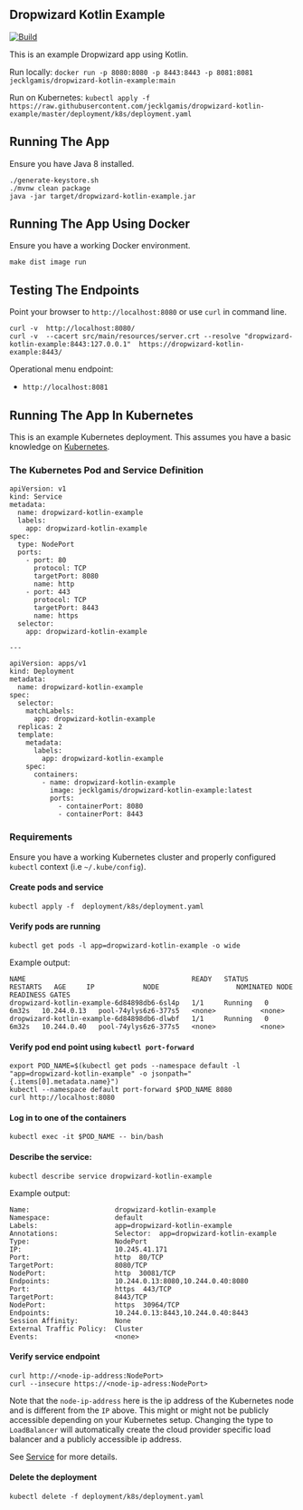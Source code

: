 ## Dropwizard Kotlin Example

[![Build](https://github.com/jecklgamis/dropwizard-kotlin-example/actions/workflows/build.yml/badge.svg)](https://github.com/jecklgamis/dropwizard-kotlin-example/actions/workflows/build.yml)

This is an example Dropwizard app using Kotlin.

Run locally: `docker run -p 8080:8080 -p 8443:8443 -p 8081:8081 jecklgamis/dropwizard-kotlin-example:main`

Run on Kubernetes: `kubectl apply -f https://raw.githubusercontent.com/jecklgamis/dropwizard-kotlin-example/master/deployment/k8s/deployment.yaml`  
 
## Running The App
Ensure you have Java 8 installed.
```
./generate-keystore.sh
./mvnw clean package
java -jar target/dropwizard-kotlin-example.jar
```

## Running The App Using Docker
Ensure you have a working Docker environment.
```
make dist image run
```

## Testing The Endpoints
Point your browser to `http://localhost:8080` or use `curl` in command line.

```
curl -v  http://localhost:8080/
curl -v  --cacert src/main/resources/server.crt --resolve "dropwizard-kotlin-example:8443:127.0.0.1"  https://dropwizard-kotlin-example:8443/
```

Operational menu endpoint:
* `http://localhost:8081`

## Running The App In Kubernetes
This is an example Kubernetes deployment. This assumes you have a basic knowledge on [Kubernetes](https://kubernetes.io). 

### The Kubernetes Pod and Service Definition
```
apiVersion: v1
kind: Service
metadata:
  name: dropwizard-kotlin-example
  labels:
    app: dropwizard-kotlin-example
spec:
  type: NodePort
  ports:
    - port: 80
      protocol: TCP
      targetPort: 8080
      name: http
    - port: 443
      protocol: TCP
      targetPort: 8443
      name: https
  selector:
    app: dropwizard-kotlin-example

---

apiVersion: apps/v1
kind: Deployment
metadata:
  name: dropwizard-kotlin-example
spec:
  selector:
    matchLabels:
      app: dropwizard-kotlin-example
  replicas: 2
  template:
    metadata:
      labels:
        app: dropwizard-kotlin-example
    spec:
      containers:
        - name: dropwizard-kotlin-example
          image: jecklgamis/dropwizard-kotlin-example:latest
          ports:
            - containerPort: 8080
            - containerPort: 8443
```

### Requirements
Ensure you have a working Kubernetes cluster and properly configured `kubectl` context (i.e `~/.kube/config`).

#### Create pods and service
```
kubectl apply -f  deployment/k8s/deployment.yaml
```

#### Verify pods are running
```
kubectl get pods -l app=dropwizard-kotlin-example -o wide
```
Example output:
```
NAME                                         READY   STATUS    RESTARTS   AGE     IP            NODE                   NOMINATED NODE   READINESS GATES
dropwizard-kotlin-example-6d84898db6-6sl4p   1/1     Running   0          6m32s   10.244.0.13   pool-74ylys6z6-377s5   <none>           <none>
dropwizard-kotlin-example-6d84898db6-dlwbf   1/1     Running   0          6m32s   10.244.0.40   pool-74ylys6z6-377s5   <none>           <none>
```

#### Verify pod end point using `kubectl port-forward`
```
export POD_NAME=$(kubectl get pods --namespace default -l "app=dropwizard-kotlin-example" -o jsonpath="{.items[0].metadata.name}")
kubectl --namespace default port-forward $POD_NAME 8080
curl http://localhost:8080
```

#### Log in to one of the containers
```
kubectl exec -it $POD_NAME -- bin/bash
```

#### Describe the service:
```
kubectl describe service dropwizard-kotlin-example
```
Example output:
```
Name:                     dropwizard-kotlin-example
Namespace:                default
Labels:                   app=dropwizard-kotlin-example
Annotations:              Selector:  app=dropwizard-kotlin-example
Type:                     NodePort
IP:                       10.245.41.171
Port:                     http  80/TCP
TargetPort:               8080/TCP
NodePort:                 http  30081/TCP
Endpoints:                10.244.0.13:8080,10.244.0.40:8080
Port:                     https  443/TCP
TargetPort:               8443/TCP
NodePort:                 https  30964/TCP
Endpoints:                10.244.0.13:8443,10.244.0.40:8443
Session Affinity:         None
External Traffic Policy:  Cluster
Events:                   <none>
```

#### Verify service endpoint
```
curl http://<node-ip-address:NodePort>
curl --insecure https://<node-ip-adress:NodePort>
```
Note that the `node-ip-address` here is the ip address of the Kubernetes node and is different from the `IP` above.
This might or might not be publicly accessible depending on your Kubernetes setup. Changing the type to `LoadBalancer` 
will automatically create the cloud provider specific load balancer and a publicly accessible ip address.

See [Service](https://kubernetes.io/docs/concepts/services-networking/service/) for more details.

#### Delete the deployment
```
kubectl delete -f deployment/k8s/deployment.yaml 
```
